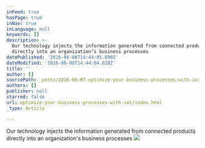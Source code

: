 ```yaml
---
inFeed: true
hasPage: true
inNav: true
inLanguage: null
keywords: []
description: >-
  Our technology injects the information generated from connected products
  directly into an organization’s business processes 
datePublished: '2016-06-08T14:44:05.090Z'
dateModified: '2016-06-08T14:44:04.028Z'
title: ''
author: []
sourcePath: _posts/2016-06-07-optimize-your-business-processes-with-iot.md
authors: []
publisher: null
starred: false
url: optimize-your-business-processes-with-iot/index.html
_type: Article

---
```

Our technology injects the information generated from connected products directly into an organization's business processes ![](https://the-grid-user-content.s3-us-west-2.amazonaws.com/2ade542d-079f-4d95-8fed-3cd5f994037a.jpg)